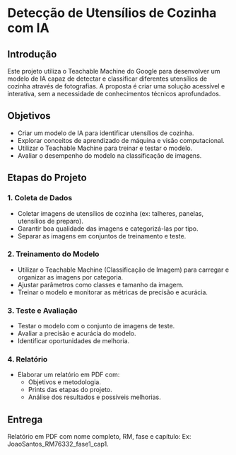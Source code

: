 # Detecção de Utensílios de Cozinha com IA

## Introdução
Este projeto utiliza o Teachable Machine do Google para desenvolver um modelo de IA capaz de detectar e classificar diferentes utensílios de cozinha através de fotografias. A proposta é criar uma solução acessível e interativa, sem a necessidade de conhecimentos técnicos aprofundados.

## Objetivos
- Criar um modelo de IA para identificar utensílios de cozinha.
- Explorar conceitos de aprendizado de máquina e visão computacional.
- Utilizar o Teachable Machine para treinar e testar o modelo.
- Avaliar o desempenho do modelo na classificação de imagens.

## Etapas do Projeto

### 1. Coleta de Dados
- Coletar imagens de utensílios de cozinha (ex: talheres, panelas, utensílios de preparo).
- Garantir boa qualidade das imagens e categorizá-las por tipo.
- Separar as imagens em conjuntos de treinamento e teste.

### 2. Treinamento do Modelo
- Utilizar o Teachable Machine (Classificação de Imagem) para carregar e organizar as imagens por categoria.
- Ajustar parâmetros como classes e tamanho da imagem.
- Treinar o modelo e monitorar as métricas de precisão e acurácia.

### 3. Teste e Avaliação
- Testar o modelo com o conjunto de imagens de teste.
- Avaliar a precisão e acurácia do modelo.
- Identificar oportunidades de melhoria.

### 4. Relatório
- Elaborar um relatório em PDF com:
  - Objetivos e metodologia.
  - Prints das etapas do projeto.
  - Análise dos resultados e possíveis melhorias.

## Entrega
Relatório em PDF com nome completo, RM, fase e capítulo: Ex: JoaoSantos_RM76332_fase1_cap1.
